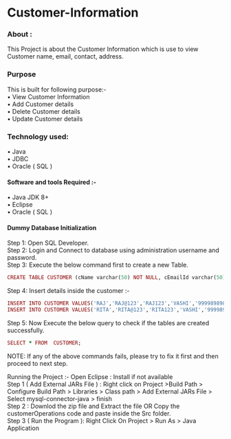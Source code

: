 # Customer-Information

### About :

This Project is about the Customer Information which is use to view Customer name, email, contact, address.

### Purpose 
This is built for following purpose:-<br>
•	View Customer Information<br>
•	Add Customer details<br>
•	Delete Customer details<br>
•	Update Customer details<br>

### Technology used:
•	Java<br>
•	JDBC <br>
•	Oracle ( SQL ) <br>
#### Software and tools Required :- <br>
•	Java JDK 8+ <br>
•	Eclipse <br>
•	Oracle ( SQL ) <br>

#### Dummy Database Initialization
Step 1: Open SQL Developer. <br>
Step 2: Login and Connect to database using administration username and password. <br>
Step 3: Execute the below command first to create a new Table. <br>
```ruby
CREATE TABLE CUSTOMER (cName varchar(50) NOT NULL, cEmailId varchar(50) PRIMARY KEY, cPassword varchar(50) NOT NULL, cAddress varchar(50), cContactNo varchar(50)) NOT NULL;
```
Step 4: Insert details inside the customer :- <br>
```ruby
INSERT INTO CUSTOMER VALUES('RAJ','RAJ@123','RAJ123','VASHI','9999898989');
INSERT INTO CUSTOMER VALUES('RITA','RITA@123','RITA123','VASHI','9999898989');
```
Step 5: Now Execute the below  query to check if the tables are created successfully.
```ruby
SELECT * FROM  CUSTOMER;
```
NOTE: If any of the above commands fails, please try to fix it first and then proceed to next step.

Running the Project  :- 
Open Eclipse :
Install if not available <br>
Step 1 ( Add External JARs File ) :
Right click on Project  >Build Path > Configure Build Path > Libraries > Class path > Add External JARs File > Select mysql-connector-java > finish  <br>
Step 2 : Downlod the zip file and Extract the file OR Copy the customerOperations code and paste inside  the Src folder. <br>
Step 3 ( Run the Program ): Right Click On Project > Run As > Java Application <br>



